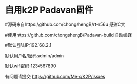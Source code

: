 # 自用k2P Padavan固件

#源码来自https://github.com/chongshengB/rt-n56u 感谢C大

#使用https://github.com/chongshengB/Padavan-build 自动编译 

#默认登陆IP:192.168.2.1

默认用户名/密码:admin/admin

默认wifi密码:1234567890

有问题请提交 https://github.com/Me-x/K2P/issues
